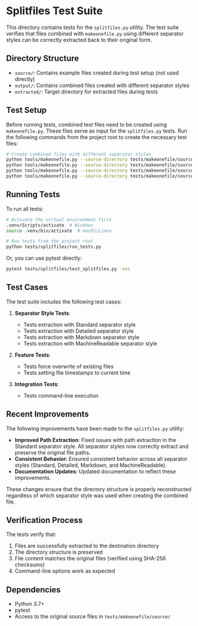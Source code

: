 # Splitfiles Test Suite

This directory contains tests for the `splitfiles.py` utility. The test suite
verifies that files combined with `makeonefile.py` using different separator
styles can be correctly extracted back to their original form.

## Directory Structure

- `source/`: Contains example files created during test setup (not used
  directly)
- `output/`: Contains combined files created with different separator styles
- `extracted/`: Target directory for extracted files during tests

## Test Setup

Before running tests, combined test files need to be created using
`makeonefile.py`. These files serve as input for the `splitfiles.py` tests. Run
the following commands from the project root to create the necessary test files:

```bash
# Create combined files with different separator styles
python tools/makeonefile.py --source-directory tests/makeonefile/source --output-file tests/splitfiles/output/standard.txt --separator-style Standard --force
python tools/makeonefile.py --source-directory tests/makeonefile/source --output-file tests/splitfiles/output/detailed.txt --separator-style Detailed --force
python tools/makeonefile.py --source-directory tests/makeonefile/source --output-file tests/splitfiles/output/markdown.txt --separator-style Markdown --force
python tools/makeonefile.py --source-directory tests/makeonefile/source --output-file tests/splitfiles/output/machinereadable.txt --separator-style MachineReadable --force
```

## Running Tests

To run all tests:

```bash
# Activate the virtual environment first
.venv/Scripts/activate  # Windows
source .venv/bin/activate  # macOS/Linux

# Run tests from the project root
python tests/splitfiles/run_tests.py
```

Or, you can use pytest directly:

```bash
pytest tests/splitfiles/test_splitfiles.py -xvs
```

## Test Cases

The test suite includes the following test cases:

1. **Separator Style Tests**:

   - Tests extraction with Standard separator style
   - Tests extraction with Detailed separator style
   - Tests extraction with Markdown separator style
   - Tests extraction with MachineReadable separator style

2. **Feature Tests**:

   - Tests force overwrite of existing files
   - Tests setting file timestamps to current time

3. **Integration Tests**:
   - Tests command-line execution

## Recent Improvements

The following improvements have been made to the `splitfiles.py` utility:

- **Improved Path Extraction**: Fixed issues with path extraction in the
  Standard separator style. All separator styles now correctly extract and
  preserve the original file paths.
- **Consistent Behavior**: Ensured consistent behavior across all separator
  styles (Standard, Detailed, Markdown, and MachineReadable).
- **Documentation Updates**: Updated documentation to reflect these
  improvements.

These changes ensure that the directory structure is properly reconstructed
regardless of which separator style was used when creating the combined file.

## Verification Process

The tests verify that:

1. Files are successfully extracted to the destination directory
2. The directory structure is preserved
3. File content matches the original files (verified using SHA-256 checksums)
4. Command-line options work as expected

## Dependencies

- Python 3.7+
- pytest
- Access to the original source files in `tests/makeonefile/source/`
